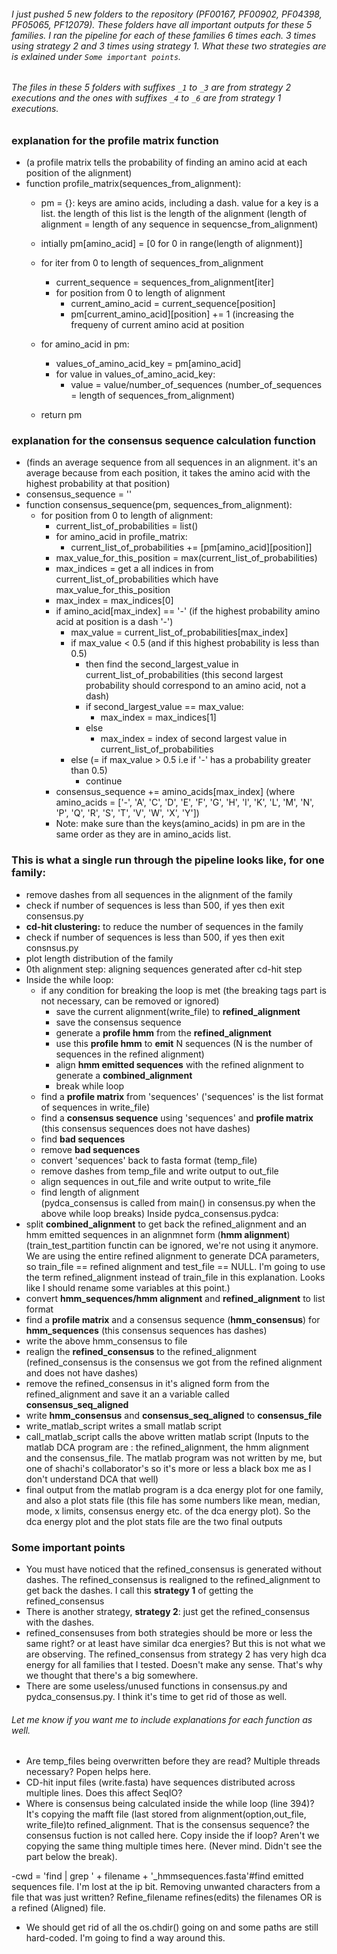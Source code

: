 
###### I just pushed 5 new folders to the repository (PF00167, PF00902, PF04398, PF05065, PF12079). These folders have all important outputs for these 5 families. I ran the pipeline for each of these families 6 times each. 3 times using strategy 2 and 3 times using strategy 1. What these two strategies are is exlained under `Some important points`.

###### The files in these 5 folders with suffixes `_1` to `_3` are from strategy 2 executions and the ones with suffixes `_4` to `_6` are from strategy 1 executions.

### explanation for the profile matrix function
- (a profile matrix tells the probability of finding an amino acid at each position of the alignment)
- function profile_matrix(sequences_from_alignment):
	- pm = {}: keys are amino acids, including a dash. value for a key is a list. the length of this list is the length of the alignment
	(length of alignment = length of any sequence in sequencse_from_alignment)
	- intially pm[amino_acid] = [0 for 0 in range(length of alignment)]
	- for iter from 0 to length of sequences_from_alignment
		- current_sequence = sequences_from_alignment[iter]
		- for position from 0 to length of alignment
			- current_amino_acid = current_sequence[position]
			- pm[current_amino_acid][position] += 1 (increasing the frequeny of current amino acid at position
	- for amino_acid in pm:
		- values_of_amino_acid_key = pm[amino_acid]
		- for value in values_of_amino_acid_key:
			- value = value/number_of_sequences (number_of_sequences = length of sequences_from_alignment)
			
	- return pm
	
### explanation for the consensus sequence calculation function
- (finds an average sequence from all sequences in an alignment. it's an average because from each position, it takes the amino acid with the highest probability at that position)
- consensus_sequence = ''
- function consensus_sequence(pm, sequences_from_alignment):
	- for position from 0 to length of alignment:
		- current_list_of_probabilities = list()
		- for amino_acid in profile_matrix:
			- current_list_of_probabilities += [pm[amino_acid][position]]
		- max_value_for_this_position = max(current_list_of_probabilities)
		- max_indices = get a all indices in from current_list_of_probabilities which have max_value_for_this_position
		- max_index = max_indices[0]
		- if amino_acid[max_index] == '-' (if the highest probability amino acid at position is a dash '-')
			 - max_value = current_list_of_probabilities[max_index]
			 - if max_value < 0.5 (and if this highest probability is less than 0.5)
			 	- then find the second_largest_value in current_list_of_probabilities (this second largest probability should correspond to an amino acid, not a dash)
			 	- if second_largest_value == max_value:
			 		- max_index = max_indices[1]
			 	- else
			 		- max_index = index of second largest value in current_list_of_probabilities
			 - else (= if max_value > 0.5 i.e if '-' has a probability greater than 0.5)
			 	- continue
		- consensus_sequence += amino_acids[max_index] (where amino_acids = ['-', 'A', 'C', 'D', 'E', 'F', 'G', 'H', 'I', 'K', 'L', 'M', 'N', 'P', 'Q', 'R', 'S', 'T', 'V', 'W', 'X', 'Y'])
		- Note: make sure than the keys(amino_acids) in pm are in the same order as they are in amino_acids list.

### This is what a single run through the pipeline looks like, for one family:

- remove dashes from all sequences in the alignment of the family
- check if number of sequences is less than 500, if yes then exit consensus.py
- **cd-hit clustering:** to reduce the number of sequences in the family
- check if number of sequences is less than 500, if yes then exit consnsus.py
- plot length distribution of the family
- 0th alignment step: aligning sequences generated after cd-hit step 
- Inside the while loop:
	- if any condition for breaking the loop is met
		(the breaking tags part is not necessary, can be removed or ignored)
		- save the current alignment(write_file) to **refined_alignment**
		- save the consensus sequence 
		- generate a **profile hmm** from the **refined_alignment**
		- use this **profile hmm** to **emit** N sequences (N is the number of sequences in the refined alignment)
		- align **hmm emitted sequences** with the refined alignment to generate a **combined_alignment**
		- break while loop
	- find a **profile matrix** from 'sequences' ('sequences' is the list format of sequences in write_file)
	- find a **consensus sequence** using 'sequences' and **profile matrix** (this consensus sequences does not have dashes)
	- find **bad sequences**
	- remove **bad sequences**
	- convert 'sequences' back to fasta format (temp_file)
	- remove dashes from temp_file and write output to out_file
	- align sequences in out_file and write output to write_file
	- find length of alignment  
(pydca_consensus is called from main() in consensus.py when the above while loop breaks) Inside pydca_consensus.pydca:
- split **combined_alignment** to get back the refined_alignment and an hmm emitted sequences in an alignmnet form (**hmm alignment**)
(train_test_partition functin can be ignored, we're not using it anymore. We are using the entire refined alignment to generate DCA parameters, so train_file == refined alignment and test_file == NULL. I'm going to use the term refined_alignment instead of train_file in this explanation. Looks like I should rename some variables at this point.)
- convert **hmm_sequences/hmm alignment** and **refined_alignment** to list format
- find a **profile matrix** and a consensus sequence (**hmm_consensus**) for **hmm_sequences** (this consensus sequences has dashes)
- write the above hmm_consensus to file
- realign the **refined_consensus** to the refined_alignment (refined_consensus is the consensus we got from the refined alignment and does not have dashes)
- remove the refined_consensus in it's aligned form from the refined_alignment and save it an a variable called **consensus_seq_aligned**
- write **hmm_consensus** and **consensus_seq_aligned** to **consensus_file**
- write_matlab_script writes a small matlab script
- call_matlab_script calls the above written matlab script
(Inputs to the matlab DCA program are : the refined_alignment, the hmm alignment and the consensus_file. The matlab program was not written by me, but one of shachi's collaborator's so it's more or less a black box me as I don't understand DCA that well)
- final output from the matlab program is a dca energy plot for one family, and also a plot stats file (this file has some numbers like mean, median, mode, x limits, consensus energy etc. of the dca energy plot). So the dca energy plot and the plot stats file are the two final outputs

### Some important points

- You must have noticed that the refined_consensus is generated without dashes. The refined_consensus is realigned to the refined_alignment to get back the dashes. I call this **strategy 1** of getting the refined_consensus
- There is another strategy, **strategy 2**: just get the refined_consensus with the dashes. 
- refined_consensuses from both strategies should be more or less the same right? or at least have similar dca energies? But this is not what we are observing. The refined_consensus from strategy 2 has very high dca energy for all families that I tested. Doesn't make any sense. That's why we thought that there's a big somewhere. 
- There are some useless/unused functions in consensus.py and pydca_consensus.py. I think it's time to get rid of those as well. 

###### Let me know if you want me to include explanations for each function as well.

- Are temp_files being overwritten before they are read? Multiple threads necessary? Popen helps here. 
- CD-hit input files (write.fasta) have sequences distributed across multiple lines. Does this affect SeqIO? 
- Where is consensus being calculated inside the while loop (line 394)? It's copying the mafft file (last stored from alignment(option,out_file, write_file)to refined_alignment. That is the consensus sequence? the consensus fuction is not called here.  Copy inside the if loop? Aren't we copying the same thing multiple times here. (Never mind. Didn't see the part below the break).

-cwd = 'find | grep ' + filename + '_hmmsequences.fasta'#find emitted sequences file. 
I'm lost at the ip bit. Removing unwanted characters from a file that was just written? 
Refine_filename refines(edits) the filenames OR is a refined (Aligned) file.

- We should get rid of all the os.chdir() going on and some paths are still hard-coded. I'm going to find a way around this.
